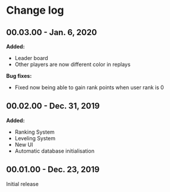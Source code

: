 # Change log

## 00.03.00 - Jan. 6, 2020 

**Added:**
- Leader board
- Other players are now different color in replays

**Bug fixes:**

- Fixed now being able to gain rank points when user rank is 0

## 00.02.00 - Dec. 31, 2019

**Added:**
- Ranking System
- Leveling System
- New UI
- Automatic database initialisation

## 00.01.00 - Dec. 23, 2019

Initial release